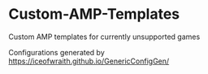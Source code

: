 # Custom-AMP-Templates
Custom AMP templates for currently unsupported games



Configurations generated by
https://iceofwraith.github.io/GenericConfigGen/
